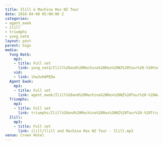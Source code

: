 ```yaml
---
title: Ilill & Machina Rex NZ Tour
date: 2016-04-08 05:00:00 Z
categories:
- agent_ewok
- ilill
- triumphs
- yung_nat$
layout: post
parent: Gigs
media:
  Yung Nat$:
    mp3:
    - title: Full set
      link: yung_nat$/Ilill%20and%20Machina%20Rex%20NZ%20Tour%20-%20Yung%20Nat$.mp3
    vid:
    - link: ihw3vH4PEDw
  Agent Ewok:
    mp3:
    - title: Full set
      link: agent_ewok/Ilill%20and%20Machina%20Rex%20NZ%20Tour%20-%20Agent%20Ewok.mp3
  Triumphs:
    mp3:
    - title: Full set
      link: triumphs/Ilill%20and%20Machina%20Rex%20NZ%20Tour%20-%20Triumphs.mp3
  Ilill:
    mp3:
    - title: Full set
      link: ilill/llill and Machina Rex NZ Tour - Ilill.mp3
venue: Crown Hotel
---
```


